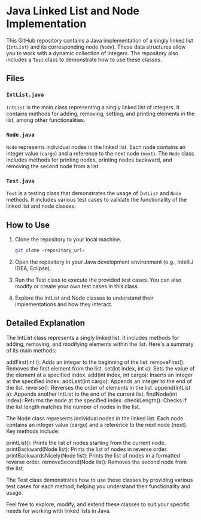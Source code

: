 # Java Linked List and Node Implementation

This GitHub repository contains a Java implementation of a singly linked list (`IntList`) and its corresponding node (`Node`). These data structures allow you to work with a dynamic collection of integers. The repository also includes a `Test` class to demonstrate how to use these classes.

## Files

### `IntList.java`

`IntList` is the main class representing a singly linked list of integers. It contains methods for adding, removing, setting, and printing elements in the list, among other functionalities.

### `Node.java`

`Node` represents individual nodes in the linked list. Each node contains an integer value (`cargo`) and a reference to the next node (`next`). The `Node` class includes methods for printing nodes, printing nodes backward, and removing the second node from a list.

### `Test.java`

`Test` is a testing class that demonstrates the usage of `IntList` and `Node` methods. It includes various test cases to validate the functionality of the linked list and node classes.

## How to Use

1. Clone the repository to your local machine.

   ```bash
   git clone <repository_url>

2. Open the repository in your Java development environment (e.g., IntelliJ IDEA, Eclipse).

3. Run the Test class to execute the provided test cases. You can also modify or create your own test cases in this class.

4. Explore the IntList and Node classes to understand their implementations and how they interact.

## Detailed Explanation
The IntList class represents a singly linked list. It includes methods for adding, removing, and modifying elements within the list. Here's a summary of its main methods:

addFirst(int i): Adds an integer to the beginning of the list.
removeFirst(): Removes the first element from the list.
set(int index, int c): Sets the value of the element at a specified index.
add(int index, int cargo): Inserts an integer at the specified index.
addLast(int cargo): Appends an integer to the end of the list.
reverse(): Reverses the order of elements in the list.
append(IntList a): Appends another IntList to the end of the current list.
findNode(int index): Returns the node at the specified index.
checkLength(): Checks if the list length matches the number of nodes in the list.

The Node class represents individual nodes in the linked list. Each node contains an integer value (cargo) and a reference to the next node (next). Key methods include:

printList(): Prints the list of nodes starting from the current node.
printBackward(Node list): Prints the list of nodes in reverse order.
printBackwardsNicely(Node list): Prints the list of nodes in a formatted reverse order.
removeSecond(Node list): Removes the second node from the list.

The Test class demonstrates how to use these classes by providing various test cases for each method, helping you understand their functionality and usage.

Feel free to explore, modify, and extend these classes to suit your specific needs for working with linked lists in Java.
